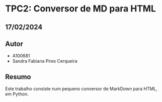 # TPC2: Conversor de MD para HTML
## 17/02/2024

## Autor

- A100681
- Sandra Fabiana Pires Cerqueira

## Resumo

Este trabalho consiste num pequeno conversor de MarkDown para HTML, em Python.



